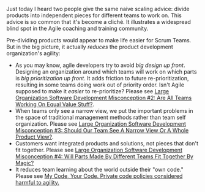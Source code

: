 Just today I heard two people give the same naive scaling advice: divide products into independent pieces for different teams to work on.  This advice is so common that it's become a cliché.  It illustrates a widespread blind spot in the Agile coaching and training community.  

Pre-dividing products would appear to make life easier for Scrum Teams.  But in the big picture, it actually *reduces* the product development organization's agility:

* As you may know, agile developers try to avoid _big design up front_.  Designing an organization around which teams will work on which parts is _big prioritization up front_.  It adds friction to future re-prioritization, resulting in some teams doing work out of priority order.  Isn't Agile supposed to make it _easier_ to re-prioritize?  Please see [Large Organization Software Development Misconception #2: Are All Teams Working On Equal Value Stuff?](/misconception-2-all-teams-are-working-on-equal-value).
* When teams only see a narrow view, we put the important problems in the space of traditional management methods rather than team self organization.  Please see [Large Organization Software Development Misconception #3: Should Our Team See A Narrow View Or A Whole Product View?](/misconception-3-should-our-team-see-a-narrow-view-or-a-whole-product-view).
* Customers want integrated products and solutions, not pieces that don't fit together.  Please see [Large Organization Software Development Misconception #4: Will Parts Made By Different Teams Fit Together By Magic?](/misconception-4-will-parts-made-by-different-teams-fit-together-by-magic/)
* It reduces team learning about the world outside their "own code."  Please see [My Code, Your Code. Private code policies considered harmful to agility.](/my-code-your-code/)

